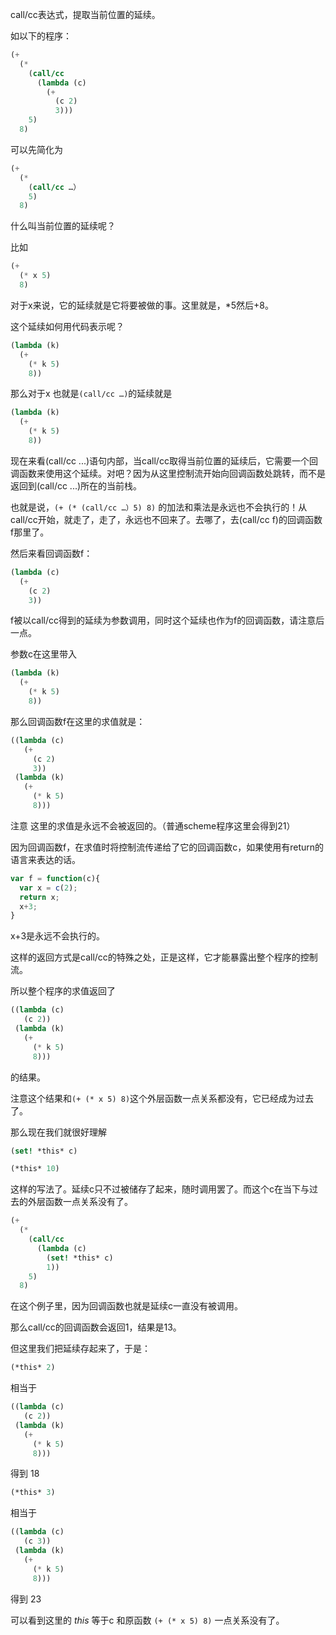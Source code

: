 

call/cc表达式，提取当前位置的延续。

如以下的程序：

```scheme
(+ 
  (*
    (call/cc
      (lambda (c)
        (+ 
          (c 2) 
          3))) 
    5) 
  8)
```

可以先简化为

```scheme
(+ 
  (* 
    (call/cc …）
    5)
  8)
```


什么叫当前位置的延续呢？


比如

```scheme
(+ 
  (* x 5) 
  8)
```

对于x来说，它的延续就是它将要被做的事。这里就是，*5然后+8。


这个延续如何用代码表示呢？

```scheme
(lambda (k)
  (+ 
    (* k 5) 
    8))
```


那么对于x 也就是`(call/cc …)`的延续就是

```scheme
(lambda (k)
  (+ 
    (* k 5) 
    8))
```

现在来看(call/cc ...)语句内部，当call/cc取得当前位置的延续后，它需要一个回调函数来使用这个延续。对吧？因为从这里控制流开始向回调函数处跳转，而不是返回到(call/cc ...)所在的当前栈。


也就是说，`(+ (* (call/cc …）5) 8)` 的加法和乘法是永远也不会执行的！从call/cc开始，就走了，走了，永远也不回来了。去哪了，去(call/cc f)的回调函数f那里了。


然后来看回调函数f：

```scheme
(lambda (c)
  (+ 
    (c 2)
    3))
```


f被以call/cc得到的延续为参数调用，同时这个延续也作为f的回调函数，请注意后一点。


参数c在这里带入

```scheme
(lambda (k)
  (+ 
    (* k 5) 
    8))
```


那么回调函数f在这里的求值就是：

```scheme
((lambda (c)
   (+ 
     (c 2) 
     3))
 (lambda (k)
   (+ 
     (* k 5) 
     8)))
```


注意 这里的求值是永远不会被返回的。（普通scheme程序这里会得到21）


因为回调函数f，在求值时将控制流传递给了它的回调函数c，如果使用有return的语言来表达的话。

```javascript
var f = function(c){
  var x = c(2);
  return x;
  x+3;
}
```


x+3是永远不会执行的。


这样的返回方式是call/cc的特殊之处，正是这样，它才能暴露出整个程序的控制流。


所以整个程序的求值返回了

```scheme
((lambda (c)
   (c 2))
 (lambda (k)
   (+ 
     (* k 5) 
     8)))
```


的结果。


注意这个结果和`(+ (* x 5) 8)`这个外层函数一点关系都没有，它已经成为过去了。


那么现在我们就很好理解

```scheme
(set! *this* c)

(*this* 10)
```


这样的写法了。延续c只不过被储存了起来，随时调用罢了。而这个c在当下与过去的外层函数一点关系没有了。

```scheme
(+ 
  (*
    (call/cc
      (lambda (c)
        (set! *this* c) 
        1)) 
    5) 
  8)
```


在这个例子里，因为回调函数也就是延续c一直没有被调用。


那么call/cc的回调函数会返回1，结果是13。


但这里我们把延续存起来了，于是：

```scheme
(*this* 2)
```


相当于

```scheme
((lambda (c)
   (c 2))
 (lambda (k)
   (+ 
     (* k 5) 
     8)))
```


得到 18

```scheme
(*this* 3)
```


相当于

```scheme
((lambda (c)
   (c 3))
 (lambda (k)
   (+ 
     (* k 5) 
     8)))
```


得到 23


可以看到这里的 *this* 等于c 和原函数 `(+ (* x 5) 8)` 一点关系没有了。